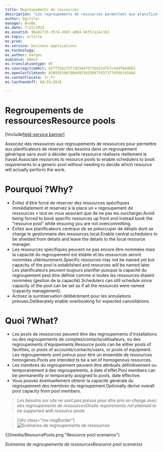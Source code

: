 ```yaml
---
title: Regroupements de ressources
description: "Les regroupements de ressources permettent aux planificateurs de réserver du travail dans un regroupement générique sans avoir à décider quelle ressource réalisera réellement le travail."
author: Dgittler
manager: AnnBe
ms.date: 7/22/2018
ms.assetid: 96e82715-35fd-4587-a004-bbf57a14c1b2
ms.topic: article
ms.prod: 
ms.service: business-applications
ms.technology: 
ms.author: margoc
audience: Admin
ms.translationtype: HT
ms.sourcegitcommit: 62ff356275ffd55047573b9224fb7c94df8dd602
ms.openlocfilehash: 830930100198d4925033687fd372f7df8b345bb6
ms.contentlocale: fr-fr
ms.lasthandoff: 08/15/2018

---
```


#  <a name="resource-pools"></a><span data-ttu-id="9f75b-103">Regroupements de ressources</span><span class="sxs-lookup"><span data-stu-id="9f75b-103">Resource pools</span></span>

[!include[field-service banner](../../../includes/field-service.md)]



<span data-ttu-id="9f75b-104">Associez des ressources aux regroupements de ressources pour permettre aux planificateurs de réserver des besoins dans un regroupement générique sans avoir à décider quelle ressource réalisera réellement le travail.</span><span class="sxs-lookup"><span data-stu-id="9f75b-104">Associate resources to resource pools to enable schedulers to book requirements to a generic pool without needing to decide which resource will actually perform the work.</span></span>

# <a name="why"></a><span data-ttu-id="9f75b-105">Pourquoi ?</span><span class="sxs-lookup"><span data-stu-id="9f75b-105">Why?</span></span>

- <span data-ttu-id="9f75b-106">Évitez d'être forcé de réserver des ressources spécifiques immédiatement et réservez à la place un « regroupement de ressources » tout en vous assurant que de ne pas les surcharger.</span><span class="sxs-lookup"><span data-stu-id="9f75b-106">Avoid being forced to book specific resources up front and instead book the “resource pool” while ensuring you are not overcommitting.</span></span>
- <span data-ttu-id="9f75b-107">Évitez aux planificateurs centraux de se préoccuper de détails dont se charge le gestionnaire des ressources local.</span><span class="sxs-lookup"><span data-stu-id="9f75b-107">Enable central schedulers to be shielded from details and leave the details to the local resource manager.</span></span>
- <span data-ttu-id="9f75b-108">Les ressources spécifiques peuvent ne pas encore être nommées mais la capacité du regroupement est établie et les ressources seront nommées ultérieurement.</span><span class="sxs-lookup"><span data-stu-id="9f75b-108">Specific resources may not be named yet but capacity of the pool is established and resources will be named later.</span></span> <span data-ttu-id="9f75b-109">Les planificateurs peuvent toujours planifier puisque la capacité du regroupement peut être définie comme si toutes les ressources étaient nommées (gestion de la capacité).</span><span class="sxs-lookup"><span data-stu-id="9f75b-109">Schedulers can still schedule since capacity of the pool can be set as if all the resources were named (capacity management).</span></span>
- <span data-ttu-id="9f75b-110">Activez la surréservation délibérément pour les annulations prévues.</span><span class="sxs-lookup"><span data-stu-id="9f75b-110">Deliberately enable overbooking for expected cancellations.</span></span>

# <a name="what"></a><span data-ttu-id="9f75b-111">Quoi ?</span><span class="sxs-lookup"><span data-stu-id="9f75b-111">What?</span></span>

- <span data-ttu-id="9f75b-112">Les pools de ressources peuvent être des regroupements d'installations ou des regroupements de comptes/contacts/utilisateurs, ou des regroupements d'équipements.</span><span class="sxs-lookup"><span data-stu-id="9f75b-112">Resource pools can be either pools of facilities, or pools of accounts/contacts/users, or pools of equipment.</span></span> <span data-ttu-id="9f75b-113">Les regroupements sont prévus pour être un ensemble de ressources homogènes.</span><span class="sxs-lookup"><span data-stu-id="9f75b-113">Pools are intended to be a set of homogenous resources.</span></span>
- <span data-ttu-id="9f75b-114">Les membres du regroupement peuvent être attribués définitivement ou temporairement à des regroupements, à date d'effet.</span><span class="sxs-lookup"><span data-stu-id="9f75b-114">Pool members can be permanently or temporarily assigned to pools, date effective.</span></span>
- <span data-ttu-id="9f75b-115">Vous pouvez éventuellement obtenir la capacité générale du regroupement des membres du regroupement.</span><span class="sxs-lookup"><span data-stu-id="9f75b-115">Optionally derive overall pool capacity from pool members.</span></span>

> <span data-ttu-id="9f75b-116">*Les besoins sur site ne sont pas prévus pour être pris en charge avec des regroupements de ressources*</span><span class="sxs-lookup"><span data-stu-id="9f75b-116">*Onsite requirements not planned to be supported with resource pools*</span></span>

> [!div class="mx-imgBorder"]
> <span data-ttu-id="9f75b-117">![](media/ResourcePools.png "Scénarios de regroupements de ressources")
<!-- picture --></span><span class="sxs-lookup"><span data-stu-id="9f75b-117">![](media/ResourcePools.png "Resource pool scenarios")
<!-- picture --></span></span>

<span data-ttu-id="9f75b-118">*Scénarios de regroupements de ressources*</span><span class="sxs-lookup"><span data-stu-id="9f75b-118">*Resource pool scenarios*</span></span>

